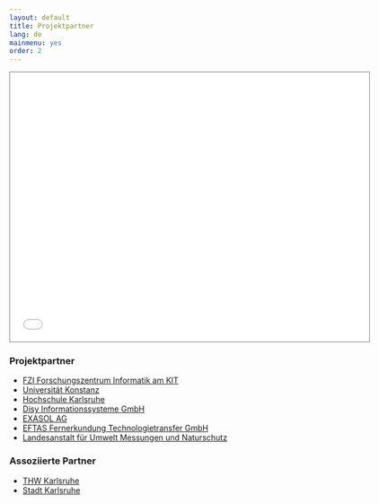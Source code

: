 ```yaml
---
layout: default
title: Projektpartner
lang: de
mainmenu: yes
order: 2
---
```


<iframe src="./con-leaflet.html" width="640" height="480" style="background-color:#ddd; border:solid 1px gray"></iframe>

### Projektpartner

 - [FZI Forschungszentrum Informatik am KIT][FZI]
 - [Universität Konstanz][UKO]
 - [Hochschule Karlsruhe][HKA]
 - [Disy Informationssysteme GmbH][DISY]
 - [EXASOL AG]
 - [EFTAS Fernerkundung Technologietransfer GmbH][EFTAS]
 - [Landesanstalt für Umwelt Messungen und Naturschutz][LUBW]

[FZI]: http://www.fzi.de
[UKO]: http://www.uni-konstanz.de
[HKA]: http://www.hs-karlsruhe.de
[EXASOL AG]: http://www.exasol.com
[EFTAS]: http://www.eftas.com
[LUBW]: https://www.lubw.baden-wuerttemberg.de
[DISY]: http://www.disy.net

### Assoziierte Partner

 - [THW Karlsruhe][THW]
 - [Stadt Karlsruhe][KA]

[THW]: http://www.thw-karlsruhe.de/
[KA]: http://www.karlsruhe.de
